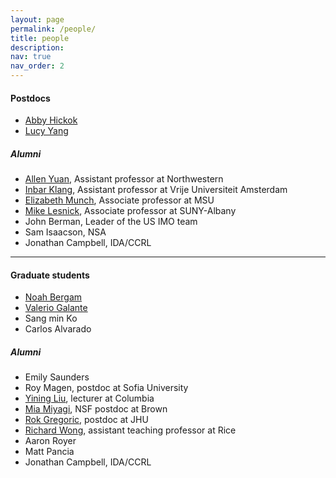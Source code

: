 ```yaml
---
layout: page
permalink: /people/
title: people
description: 
nav: true
nav_order: 2
---
```


<h4> Postdocs </h4>

<ul>

<li> <a href="https://www.math.columbia.edu/~ahickok/">Abby Hickok</a> </li>

<li> <a href="https://lzyang257.github.io/">Lucy Yang</a></li>

</ul>

<h5> Alumni </h5>

<ul>

<li> <a href="https://allenyuan.me/">Allen Yuan</a>, Assistant professor at Northwestern</li>

<li> <a href="https://research.vu.nl/en/persons/inbar-klang">Inbar Klang</a>, Assistant professor at Vrije Universiteit Amsterdam</li>

<li> <a href="https://elizabethmunch.com/">Elizabeth Munch</a>, Associate professor at MSU </li>

<li> <a href="https://www.albany.edu/~ml644186/">Mike Lesnick</a>, Associate professor at SUNY-Albany</li>

<li> John Berman, Leader of the US IMO team </li>

<li> Sam Isaacson, NSA </li>

<li> Jonathan Campbell, IDA/CCRL </li>

</ul>

<hr />

<h4> Graduate students </h4>

<ul>

<li> <a href="https://njbergam.github.io/">Noah Bergam</a> </li>

<li> <a href="">Valerio Galante</a> </li>

<li> Sang min Ko</li>

<li> Carlos Alvarado </li>

</ul>

<h5> Alumni </h5>

<ul>

<li> Emily Saunders </li>

<li> Roy Magen, postdoc at Sofia University</li>

<li> <a href="https://imyiningliu.github.io/">Yining Liu</a>, lecturer at Columbia</li>

<li> <a href="https://miriammiyagi.github.io/">Mia Miyagi</a>, NSF postdoc at Brown</i>

<li> <a href="https://sites.google.com/view/rokgregoric/home">Rok Gregoric</a>, postdoc at JHU </li>

<li> <a href="https://rwongmath.github.io/">Richard Wong</a>, assistant teaching professor at Rice</li>

<li> Aaron Royer </li>

<li> Matt Pancia </li>

<li> Jonathan Campbell, IDA/CCRL </li>

